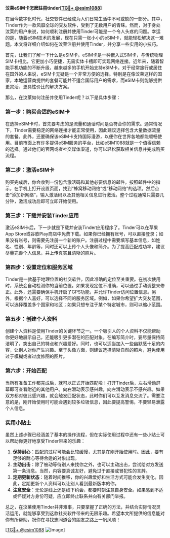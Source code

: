 **汶莱eSIM卡怎麽註冊tinder[[TG💪+ @esim1088](https://t.me/s/esim1088)]**

在当今数字化时代，社交软件已经成为人们日常生活中不可或缺的一部分。其中，Tinder作为一款风靡全球的交友软件，受到了无数用户的青睐。然而，对于身处汶莱的用户来说，如何顺利注册并使用Tinder可能是一个令人头疼的问题。幸运的是，随着eSIM技术的发展，现在只需一张小小的eSIM卡，就能轻松解决这一难题。本文将详细介绍如何在汶莱注册并使用Tinder，并分享一些实用的小技巧。

首先，让我们了解一下什么是eSIM卡。eSIM卡是一种嵌入式SIM卡，与传统物理SIM卡相比，它更加小巧便捷，无需实体卡槽即可实现网络连接。近年来，随着智能手机功能的不断升级，越来越多的手机开始支持eSIM卡。对于经常旅行或居住在国外的人来说，eSIM卡无疑是一个非常方便的选择。特别是在像汶莱这样的国家，本地运营商提供的套餐可能并不适合国际用户的需求，而eSIM卡则能够提供更灵活、更具性价比的解决方案。

那么，在汶莱如何注册并使用Tinder呢？以下是具体步骤：

### 第一步：购买合适的eSIM卡

在选择eSIM卡时，首先要考虑的是流量和通话时间是否符合你的需求。通常情况下，Tinder需要稳定的网络连接才能正常使用，因此建议选择包含大量数据流量的套餐。此外，还要确保该eSIM卡支持国际漫游，以便你在世界各地都能顺畅使用。目前市面上有许多提供eSIM服务的平台，比如eSIM1088就是一个值得信赖的选择。通过他们的官网或者社交媒体渠道，你可以轻松获取相关信息并完成购买流程。

### 第二步：激活eSIM卡

购买完成后，你会收到一份包含激活码和其他必要信息的邮件。按照邮件中的指示，在手机上打开设置页面，找到“蜂窝移动网络”或“移动网络”的选项。然后点击“添加新网络”，输入激活码以及其他相关信息进行激活。整个过程通常只需要几分钟，激活成功后即可立即开始使用。

### 第三步：下载并安装Tinder应用

激活eSIM卡后，下一步就是下载并安装Tinder应用程序了。Tinder可以在苹果App Store或谷歌Play商店中免费下载。如果你已经拥有账号，可以直接登录；如果没有账号，则需要先注册一个新的账户。注册过程中需要填写基本信息，如姓名、性别、年龄等，同时还可以上传个人头像和简介。为了提高匹配成功率，建议尽量完善个人信息，并上传真实且清晰的照片。

### 第四步：设置定位和服务区域

Tinder是一款基于地理位置的社交软件，因此准确的定位至关重要。在初次使用时，系统会自动检测你的当前位置。如果发现定位不准确，可以通过手动调整来修正。此外，还需要确保手机开启了GPS功能，并允许Tinder访问位置信息。另外，根据个人喜好，可以选择不同的服务区域。例如，如果你希望扩大交友范围，可以选择覆盖多个国家和地区；如果只想专注于某个特定城市，则可以缩小范围。

### 第五步：创建个人资料

创建个人资料是使用Tinder的关键环节之一。一个吸引人的个人资料不仅能帮助你更好地展示自己，还能吸引更多潜在的匹配对象。在编写简介时，要尽量保持简洁明了，突出自己的特点和兴趣爱好。同时，也可以适当加入一些幽默感十足的内容，让别人对你产生兴趣。至于头像方面，则建议选择清晰自然的照片，避免使用过于模糊或者过度修图的图片。

### 第六步：开始匹配

当所有准备工作都完成后，就可以正式开始匹配啦！打开Tinder后，左右滑动屏幕即可查看附近的其他用户。向右滑动表示感兴趣，向左滑动表示不感兴趣。如果双方都对彼此感兴趣，就会触发匹配状态，此时你们可以互发消息交流了。需要注意的是，刚开始使用时可能会遇到较多垃圾信息，因此要提高警惕，不要轻易泄露个人信息。

### 实用小贴士

虽然上述步骤已经涵盖了基本的操作流程，但在实际使用过程中还有一些小贴士可以帮助你更好地享受Tinder带来的乐趣：

1. **保持耐心**：匹配的过程可能会比较缓慢，尤其是在刚开始使用时。因此，要有足够的耐心等待合适的对象出现。
2. **主动出击**：除了被动等待别人来找你之外，也可以主动出击，尝试给对方发送第一条消息。当然，内容要真诚友好，避免过于直接或冒犯性的言辞。
3. **定期更新状态**：随着时间推移，你的兴趣爱好和生活方式可能会发生变化。因此，定期更新个人资料可以让别人看到最新版本的你。
4. **注意安全**：无论是线上还是线下约会，都要时刻注意自身安全。如果感到不适或怀疑对方身份可疑，应立即终止联系并向有关部门举报。

总之，在汶莱使用Tinder并非难事，只要掌握了正确的方法，并结合实际情况灵活运用，就能够享受到这款社交软件带来的无限乐趣。希望本文所提供的信息能对你有所帮助，祝你在寻找志同道合的朋友之路上一帆风顺！

[[TG💪+ @esim1088](https://t.me/s/esim1088) ![Image](https://i.postimg.cc/4NQfJmqS/Snipaste-2025-05-13-00-14-12.png)]